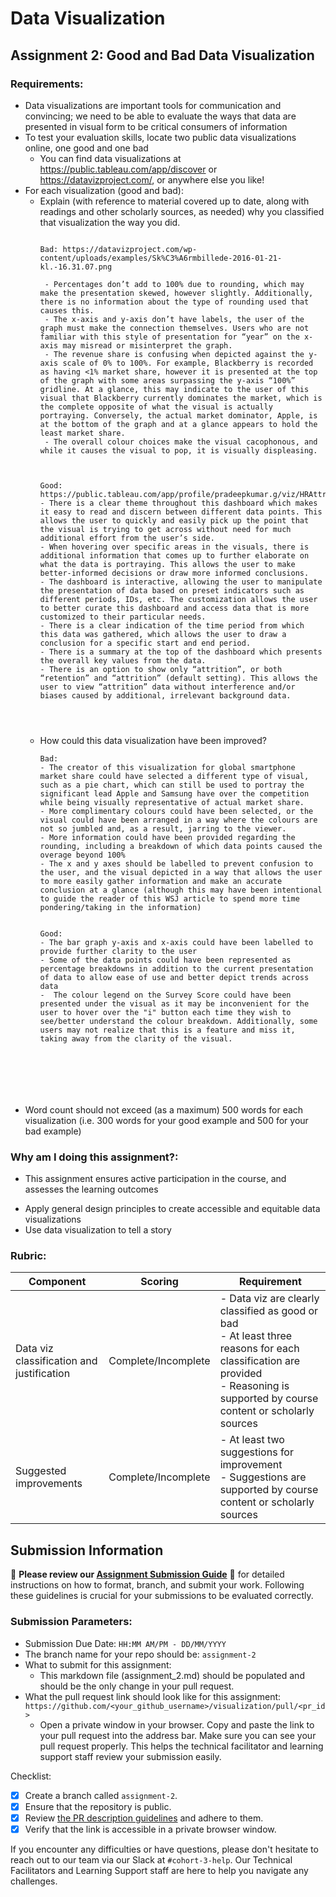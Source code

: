# Data Visualization

## Assignment 2: Good and Bad Data Visualization

### Requirements:

- Data visualizations are important tools for communication and convincing; we need to be able to evaluate the ways that data are presented in visual form to be critical consumers of information 
- To test your evaluation skills, locate two public data visualizations online, one good and one bad  
    - You can find data visualizations at https://public.tableau.com/app/discover or https://datavizproject.com/, or anywhere else you like! 
- For each visualization (good and bad):  
    - Explain (with reference to material covered up to date, along with readings and other scholarly sources, as needed) why you classified that visualization the way you did.
      ```
      
      Bad: https://datavizproject.com/wp-content/uploads/examples/Sk%C3%A6rmbillede-2016-01-21-kl.-16.31.07.png
      
       - Percentages don’t add to 100% due to rounding, which may make the presentation skewed, however slightly. Additionally, there is no information about the type of rounding used that causes this. 
       - The x-axis and y-axis don’t have labels, the user of the graph must make the connection themselves. Users who are not familiar with this style of presentation for “year” on the x-axis may misread or misinterpret the graph. 
       - The revenue share is confusing when depicted against the y-axis scale of 0% to 100%. For example, Blackberry is recorded as having <1% market share, however it is presented at the top of the graph with some areas surpassing the y-axis “100%” gridline. At a glance, this may indicate to the user of this visual that Blackberry currently dominates the market, which is the complete opposite of what the visual is actually portraying. Conversely, the actual market dominator, Apple, is at the bottom of the graph and at a glance appears to hold the least market share. 
       - The overall colour choices make the visual cacophonous, and while it causes the visual to pop, it is visually displeasing. 

      

      Good: https://public.tableau.com/app/profile/pradeepkumar.g/viz/HRAttritionDashboardRWFD_16570446563570/viz
      - There is a clear theme throughout this dashboard which makes it easy to read and discern between different data points. This allows the user to quickly and easily pick up the point that the visual is trying to get across without need for much additional effort from the user’s side.
      - When hovering over specific areas in the visuals, there is additional information that comes up to further elaborate on what the data is portraying. This allows the user to make better-informed decisions or draw more informed conclusions. 
      - The dashboard is interactive, allowing the user to manipulate the presentation of data based on preset indicators such as different periods, IDs, etc. The customization allows the user to better curate this dashboard and access data that is more customized to their particular needs.
      - There is a clear indication of the time period from which this data was gathered, which allows the user to draw a conclusion for a specific start and end period.
      - There is a summary at the top of the dashboard which presents the overall key values from the data.
      - There is an option to show only “attrition”, or both “retention” and “attrition” (default setting). This allows the user to view “attrition” data without interference and/or biases caused by additional, irrelevant background data.




      ```
    - How could this data visualization have been improved?  
      ```
      Bad: 
      - The creator of this visualization for global smartphone market share could have selected a different type of visual, such as a pie chart, which can still be used to portray the significant lead Apple and Samsung have over the competition while being visually representative of actual market share.
      - More complimentary colours could have been selected, or the visual could have been arranged in a way where the colours are not so jumbled and, as a result, jarring to the viewer.
      - More information could have been provided regarding the rounding, including a breakdown of which data points caused the overage beyond 100%
      - The x and y axes should be labelled to prevent confusion to the user, and the visual depicted in a way that allows the user to more easily gather information and make an accurate conclusion at a glance (although this may have been intentional to guide the reader of this WSJ article to spend more time pondering/taking in the information) 

      
      Good:
      - The bar graph y-axis and x-axis could have been labelled to provide further clarity to the user
      - Some of the data points could have been represented as percentage breakdowns in addition to the current presentation of data to allow ease of use and better depict trends across data
      -  The colour legend on the Survey Score could have been presented under the visual as it may be inconvenient for the user to hover over the "i" button each time they wish to see/better understand the colour breakdown. Additionally, some users may not realize that this is a feature and miss it, taking away from the clarity of the visual.






      
      ```
- Word count should not exceed (as a maximum) 500 words for each visualization (i.e. 
300 words for your good example and 500 for your bad example)

### Why am I doing this assignment?:

- This assignment ensures active participation in the course, and assesses the learning outcomes
* Apply general design principles to create accessible and equitable data visualizations
* Use data visualization to tell a story

### Rubric:

| Component               | Scoring   | Requirement                                                 |
|-------------------------|-----------|-------------------------------------------------------------|
| Data viz classification and justification | Complete/Incomplete | - Data viz are clearly classified as good or bad<br />- At least three reasons for each classification are provided<br />- Reasoning is supported by course content or scholarly sources |
| Suggested improvements  | Complete/Incomplete | - At least two suggestions for improvement<br />- Suggestions are supported by course content or scholarly sources |

## Submission Information

🚨 **Please review our [Assignment Submission Guide](https://github.com/UofT-DSI/onboarding/blob/main/onboarding_documents/submissions.md)** 🚨 for detailed instructions on how to format, branch, and submit your work. Following these guidelines is crucial for your submissions to be evaluated correctly.

### Submission Parameters:
* Submission Due Date: `HH:MM AM/PM - DD/MM/YYYY`
* The branch name for your repo should be: `assignment-2`
* What to submit for this assignment:
    * This markdown file (assignment_2.md) should be populated and should be the only change in your pull request.
* What the pull request link should look like for this assignment: `https://github.com/<your_github_username>/visualization/pull/<pr_id>`
    * Open a private window in your browser. Copy and paste the link to your pull request into the address bar. Make sure you can see your pull request properly. This helps the technical facilitator and learning support staff review your submission easily.

Checklist:
- [x] Create a branch called `assignment-2`.
- [x] Ensure that the repository is public.
- [x] Review [the PR description guidelines](https://github.com/UofT-DSI/onboarding/blob/main/onboarding_documents/submissions.md#guidelines-for-pull-request-descriptions) and adhere to them.
- [x] Verify that the link is accessible in a private browser window.

If you encounter any difficulties or have questions, please don't hesitate to reach out to our team via our Slack at `#cohort-3-help`. Our Technical Facilitators and Learning Support staff are here to help you navigate any challenges.

